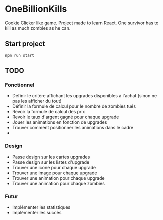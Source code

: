 # OneBillionKills
Cookie Clicker like game. Project made to learn React. One survivor has to kill as much zombies as he can.

## Start project

`npm run start`

## TODO

### Fonctionnel

- Définir le critère affichant les upgrades disponibles à l'achat (sinon ne pas les afficher du tout)
- Définir la formule de calcul pour le nombre de zombies tués
- Revoir la formule de calcul des prix
- Revoir le taux d'argent gagné pour chaque upgrade
- Jouer les animations en fonction de upgrades
- Trouver comment positionner les animations dans le cadre
- 

### Design

- Passe design sur les cartes upgrades
- Passe design sur les listes d'upgrade
- Trouver une icone pour chaque upgrade
- Trouver une image pour chaque upgrade
- Trouver une animation pour chaque upgrade
- Trouver une animation pour chaque zombies

### Futur

- Implémenter les statistiques
- Implémenter les succès
